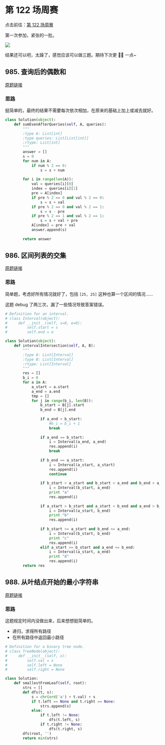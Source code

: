 # 第 122 场周赛

点击前往：[第 122 场周赛](https://leetcode-cn.com/contest/weekly-contest-122)

第一次参加，紧张的一批。

<img src="_img/weekly-122.png"/>

结果还可以吧，太躁了，感觉应该可以做三题。期待下次更 🐂🍺 一点~

## 985. 查询后的偶数和

[原题链接](https://leetcode-cn.com/contest/weekly-contest-122/problems/sum-of-even-numbers-after-queries/)

### 思路

挺简单的，最终的结果不需要每次依次相加，在原来的基础上加上或减去就好。

```python
class Solution(object):
    def sumEvenAfterQueries(self, A, queries):
        """
        :type A: List[int]
        :type queries: List[List[int]]
        :rtype: List[int]
        """
        answer = []
        s = 0
        for num in A:
            if num % 2 == 0:
                s = s + num        
        
        for i in range(len(A)):
            val = queries[i][0]
            index = queries[i][1]
            pre = A[index]
            if pre % 2 == 0 and val % 2 == 0:
                s = s + val
            if pre % 2 == 0 and val % 2 == 1:
                s = s - pre    
            if pre % 2 == 1 and val % 2 == 1:
                s = s + val + pre
            A[index] = pre + val            
            answer.append(s)
        
        return answer
```

## 986. 区间列表的交集

[原题链接](https://leetcode-cn.com/contest/weekly-contest-122/problems/interval-list-intersections/)

### 思路

简单题，考虑好所有情况就好了，包括 `[25, 25]` 这种也算一个区间的情况……

这题 debug 了两三次，漏了一些情况导致答案错误。

```python
# Definition for an interval.
# class Interval(object):
#     def __init__(self, s=0, e=0):
#         self.start = s
#         self.end = e

class Solution(object):
    def intervalIntersection(self, A, B):
        """
        :type A: List[Interval]
        :type B: List[Interval]
        :rtype: List[Interval]
        """
        res = []
        b_i = 0
        for a in A:
            a_start = a.start
            a_end = a.end
            tmp = []
            for j in range(b_i, len(B)):
                b_start = B[j].start
                b_end = B[j].end
                
                if a_end < b_start:
                    #b_i = b_i + 1
                    break
                    
                if a_end == b_start:
                    i = Interval(a_end, a_end)
                    res.append(i)
                    break
                    
                if b_end == a_start:
                    i = Interval(a_start, a_start)
                    res.append(i)
                    continue
                
                if b_start > a_start and b_start < a_end and b_end > a_end:
                    i = Interval(b_start, a_end)
                    print "a"
                    res.append(i)
                
                if a_start > b_start and a_start < b_end and a_end > b_end:
                    i = Interval(a_start, b_end)
                    print "b"
                    res.append(i)
                    
                if b_start >= a_start and b_end <= a_end:
                    i = Interval(b_start, b_end)
                    print "c"
                    res.append(i)
                elif a_start >= b_start and a_end <= b_end:
                    i = Interval(a_start, a_end)
                    print "d"
                    res.append(i)
        return res
```

## 988. 从叶结点开始的最小字符串

[原题链接](https://leetcode-cn.com/contest/weekly-contest-122/problems/smallest-string-starting-from-leaf/)

### 思路

这题规定时间内没做出来，后来想想挺简单的。

- 递归，求得所有路径
- 在所有路径中返回最小路径

```python
# Definition for a binary tree node.
# class TreeNode(object):
#     def __init__(self, x):
#         self.val = x
#         self.left = None
#         self.right = None

class Solution:
    def smallestFromLeaf(self, root):
        strs = []
        def dfs(t, s):
            s = chr(ord('a') + t.val) + s
            if t.left == None and t.right == None:
                strs.append(s)
            else:
                if t.left != None:
                    dfs(t.left, s)
                if t.right != None:
                    dfs(t.right, s)
        dfs(root, '')
        return min(strs)
```
